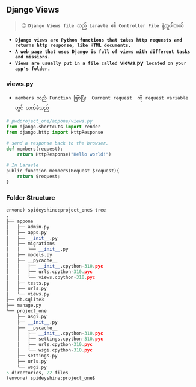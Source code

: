 ## Django Views

>  :wink: **`Django Views file သည် Laravle ၏ Controller File နဲ့တူပါတယ်`**

- **`Django views are Python functions that takes http requests and returns http response, like HTML documents.`**
- **`A web page that uses Django is full of views with different tasks and missions.`**
- **`Views are usually put in a file called `views.py` located on your app's folder.`**



### views.py 	

- `members သည် Function ဖြစ်ပြီး  Current request  ကို request variable တွင် လက်ခံသည်`

```py
# pwdproject_one/appone/views.py
from django.shortcuts import render
from django.http import HttpResponse

# send a response back to the browser.
def members(request):
    return HttpResponse("Hello world!")

# In Laravle
public function members(Request $request){
    return $request;
}
```



### Folder Structure

```python
envone) spideyshine:project_one$ tree
.
├── appone
│   ├── admin.py
│   ├── apps.py
│   ├── __init__.py
│   ├── migrations
│   │   └── __init__.py
│   ├── models.py
│   ├── __pycache__
│   │   ├── __init__.cpython-310.pyc
│   │   ├── urls.cpython-310.pyc
│   │   └── views.cpython-310.pyc
│   ├── tests.py
│   ├── urls.py
│   └── views.py
├── db.sqlite3
├── manage.py
└── project_one
    ├── asgi.py
    ├── __init__.py
    ├── __pycache__
    │   ├── __init__.cpython-310.pyc
    │   ├── settings.cpython-310.pyc
    │   ├── urls.cpython-310.pyc
    │   └── wsgi.cpython-310.pyc
    ├── settings.py
    ├── urls.py
    └── wsgi.py
5 directories, 22 files
(envone) spideyshine:project_one$ 
```

